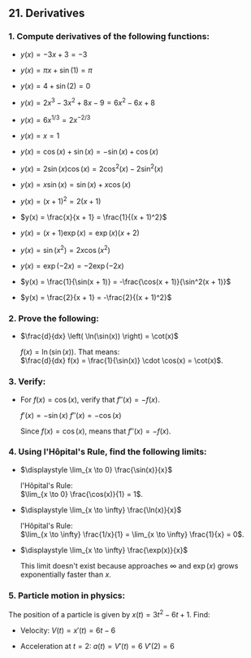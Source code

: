 ## 21. Derivatives

### 1. Compute derivatives of the following functions:

- $y(x) = -3x + 3 = -3$

- $y(x) = \pi x + \sin(1) = \pi$

- $y(x) = 4 + \sin(2) = 0$

- $y(x) = 2x^3 - 3x^2 + 8x - 9 = 6x^2 - 6x + 8$

- $y(x) = 6x^{1/3} = 2x^{-2/3}$

- $y(x) = x = 1$

- $y(x) = \cos(x) + \sin(x) = -\sin(x) + \cos(x)$

- $y(x) = 2\sin(x)\cos(x) = 2\cos^2(x) - 2\sin^2(x)$

- $y(x) = x\sin(x) = \sin(x) + x\cos(x)$

- $y(x) = (x + 1)^2 = 2(x + 1)$

- $y(x) = \frac{x}{x + 1} = \frac{1}{(x + 1)^2}$

- $y(x) = (x + 1)\exp(x) = \exp(x)(x + 2)$

- $y(x) = \sin(x^2) = 2x\cos(x^2)$

- $y(x) = \exp(-2x) = -2\exp(-2x)$

- $y(x) = \frac{1}{\sin(x + 1)} = -\frac{\cos(x + 1)}{\sin^2(x + 1)}$

- $y(x) = \frac{2}{x + 1} = -\frac{2}{(x + 1)^2}$

### 2. Prove the following:

- $\frac{d}{dx} \left( \ln(\sin(x)) \right) = \cot(x)$  
 
  $f(x) = \ln(\sin(x))$. That means:  
  $\frac{d}{dx} f(x) = \frac{1}{\sin(x)} \cdot \cos(x) = \cot(x)$.

### 3. Verify:

- For $f(x) = \cos(x)$, verify that $f''(x) = -f(x)$.  
  
  $f'(x) = -\sin(x)$
  $f''(x) = -\cos(x)$

  Since $f(x) = \cos(x)$, means that $f''(x) = -f(x)$.

### 4. Using l'Hôpital's Rule, find the following limits:

- $\displaystyle \lim_{x \to 0} \frac{\sin(x)}{x}$ 
 
  l'Hôpital's Rule:  
  $\lim_{x \to 0} \frac{\cos(x)}{1} = 1$.


- $\displaystyle \lim_{x \to \infty} \frac{\ln(x)}{x}$
  
  l'Hôpital's Rule:  
  $\lim_{x \to \infty} \frac{1/x}{1} = \lim_{x \to \infty} \frac{1}{x} = 0$.

- $\displaystyle \lim_{x \to \infty} \frac{\exp(x)}{x}$  
  
  This limit doesn't exist because approaches $\infty$ and $\exp(x)$ grows exponentially faster than $x$.

### 5. Particle motion in physics:

The position of a particle is given by $x(t) = 3t^2 - 6t + 1$. Find:

- Velocity:
  $V(t) = x'(t) = 6t - 6$

- Acceleration at $t = 2$: 
  $a(t) = V'(t) = 6$
  $V'(2)= 6$
